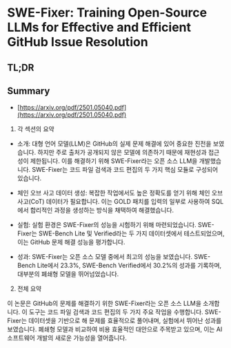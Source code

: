 # SWE-Fixer: Training Open-Source LLMs for Effective and Efficient GitHub Issue Resolution
## TL;DR
## Summary
- [https://arxiv.org/pdf/2501.05040.pdf](https://arxiv.org/pdf/2501.05040.pdf)

1. 각 섹션의 요약

- 소개: 대형 언어 모델(LLM)은 GitHub의 실제 문제 해결에 있어 중요한 진전을 보였습니다. 하지만 주로 출처가 공개되지 않은 모델에 의존하기 때문에 재현성과 접근성이 제한됩니다. 이를 해결하기 위해 SWE-Fixer라는 오픈 소스 LLM을 개발했습니다. SWE-Fixer는 코드 파일 검색과 코드 편집의 두 가지 핵심 모듈로 구성되어 있습니다.

- 체인 오브 사고 데이터 생성: 복잡한 작업에서도 높은 정확도를 얻기 위해 체인 오브 사고(CoT) 데이터가 필요합니다. 이는 GOLD 패치를 입력의 일부로 사용하여 SQL에서 합리적인 과정을 생성하는 방식을 채택하여 해결했습니다.

- 실험: 실험 환경은 SWE-Fixer의 성능을 시험하기 위해 마련되었습니다. SWE-Fixer는 SWE-Bench Lite 및 Verified라는 두 가지 데이터셋에서 테스트되었으며, 이는 GitHub 문제 해결 성능을 평가합니다.

- 성과: SWE-Fixer는 오픈 소스 모델 중에서 최고의 성능을 보였습니다. SWE-Bench Lite에서 23.3%, SWE-Bench Verified에서 30.2%의 성과를 기록하며, 대부분의 폐쇄형 모델을 뛰어넘었습니다.

2. 전체 요약

이 논문은 GitHub의 문제를 해결하기 위한 SWE-Fixer라는 오픈 소스 LLM을 소개합니다. 이 도구는 코드 파일 검색과 코드 편집의 두 가지 주요 작업을 수행합니다. SWE-Fixer는 데이터셋을 기반으로 해 문제를 효율적으로 풀어내며, 실험에서 뛰어난 성과를 보였습니다. 폐쇄형 모델과 비교하여 비용 효율적인 대안으로 주목받고 있으며, 이는 AI 소프트웨어 개발의 새로운 가능성을 열어줍니다.